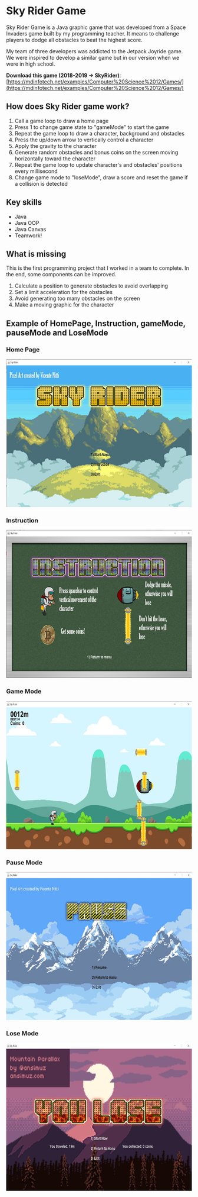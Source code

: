 # Sky Rider Game
Sky Rider Game is a Java graphic game that was developed from a Space Invaders game built by my programming teacher. It means to challenge players to dodge all obstacles to beat the highest score.

My team of three developers was addicted to the Jetpack Joyride game. We were inspired to develop a similar game but in our version when we were in high school. 

**Download this game (2018-2019 -> SkyRider)**: [https://mdinfotech.net/examples/Computer%20Science%2012/Games/](https://mdinfotech.net/examples/Computer%20Science%2012/Games/) 

## How does Sky Rider game work?
1. Call a game loop to draw a home page
2. Press 1 to change game state to "gameMode" to start the game
3. Repeat the game loop to draw a character, background and obstacles
4. Press the up/down arrow to vertically control a character
5. Apply the gravity to the character
6. Generate random obstacles and bonus coins on the screen moving horizontally toward the character
7. Repeat the game loop to update character's and obstacles' positions every millisecond
8. Change game mode to "loseMode", draw a score and reset the game if a collision is detected

## Key skills
* Java
* Java OOP
* Java Canvas
* Teamwork!

## What is missing
This is the first programming project that I worked in a team to complete. In the end, some components can be improved.
1. Calculate a position to generate obstacles to avoid overlapping
2. Set a limit acceleration for the obstacles
3. Avoid generating too many obstacles on the screen
4. Make a moving graphic for the character

## Example of HomePage, Instruction, gameMode, pauseMode and LoseMode

### Home Page
<img src="images/HomePage.jpg" height=400>

### Instruction
<img src="images/Instruction.jpg" height=400>

### Game Mode
<img src="images/gameMode.jpg" height=400>

### Pause Mode
<img src="images/pauseMode.jpg" height=400>

### Lose Mode
<img src="images/loseMode.jpg" height=400>

    
